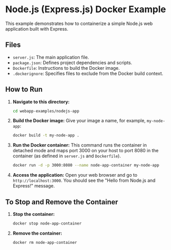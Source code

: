 # Node.js (Express.js) Docker Example

This example demonstrates how to containerize a simple Node.js web application built with Express.

## Files

*   `server.js`: The main application file.
*   `package.json`: Defines project dependencies and scripts.
*   `Dockerfile`: Instructions to build the Docker image.
*   `.dockerignore`: Specifies files to exclude from the Docker build context.

## How to Run

1.  **Navigate to this directory:**
    ```bash
    cd webapp-examples/nodejs-app
    ```

2.  **Build the Docker image:**
    Give your image a name, for example, `my-node-app`:
    ```bash
    docker build -t my-node-app .
    ```

3.  **Run the Docker container:**
    This command runs the container in detached mode and maps port 3000 on your host to port 8080 in the container (as defined in `server.js` and `Dockerfile`).
    ```bash
    docker run -d -p 3000:8080 --name node-app-container my-node-app
    ```

4.  **Access the application:**
    Open your web browser and go to `http://localhost:3000`. You should see the "Hello from Node.js and Express!" message.

## To Stop and Remove the Container

1.  **Stop the container:**
    ```bash
    docker stop node-app-container
    ```

2.  **Remove the container:**
    ```bash
    docker rm node-app-container
    ```
